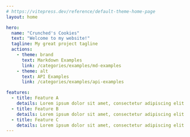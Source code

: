 ```yaml
---
# https://vitepress.dev/reference/default-theme-home-page
layout: home

hero:
  name: "Crunched's Cookies"
  text: "Welcome to my website!"
  tagline: My great project tagline
  actions:
    - theme: brand
      text: Markdown Examples
      link: /categories/examples/md-examples
    - theme: alt
      text: API Examples
      link: /categories/examples/api-examples

features:
  - title: Feature A
    details: Lorem ipsum dolor sit amet, consectetur adipiscing elit
  - title: Feature B
    details: Lorem ipsum dolor sit amet, consectetur adipiscing elit
  - title: Feature C
    details: Lorem ipsum dolor sit amet, consectetur adipiscing elit
---
```


